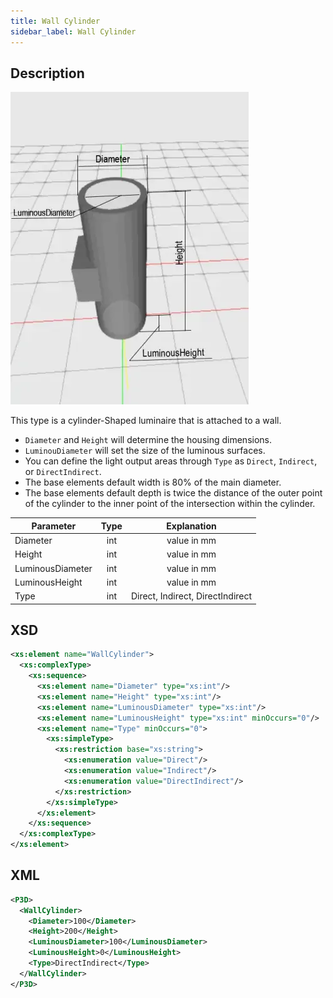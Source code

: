 ```yaml
---
title: Wall Cylinder
sidebar_label: Wall Cylinder
---
```


## Description

![Wall Cylinder](/img/docs/geometry/parametric/wall-cylinder.webp)

This type is a cylinder-Shaped luminaire that is attached to a wall.

- `Diameter` and `Height` will determine the housing dimensions.
- `LuminouDiameter` will set the size of the luminous surfaces.
- You can define the light output areas through `Type` as `Direct`, `Indirect`, or `DirectIndirect`.
- The base elements default width is 80% of the main diameter.
- The base elements default depth is twice the distance of the outer point of the cylinder to the inner point of the intersection within the cylinder.

| Parameter        | Type |           Explanation            |
| ---------------- | :--: | :------------------------------: |
| Diameter         | int  |           value in mm            |
| Height           | int  |           value in mm            |
| LuminousDiameter | int  |           value in mm            |
| LuminousHeight   | int  |           value in mm            |
| Type             | int  | Direct, Indirect, DirectIndirect |

## XSD

```xml
<xs:element name="WallCylinder">
  <xs:complexType>
    <xs:sequence>
      <xs:element name="Diameter" type="xs:int"/>
      <xs:element name="Height" type="xs:int"/>
      <xs:element name="LuminousDiameter" type="xs:int"/>
      <xs:element name="LuminousHeight" type="xs:int" minOccurs="0"/>
      <xs:element name="Type" minOccurs="0">
        <xs:simpleType>
          <xs:restriction base="xs:string">
            <xs:enumeration value="Direct"/>
            <xs:enumeration value="Indirect"/>
            <xs:enumeration value="DirectIndirect"/>
          </xs:restriction>
        </xs:simpleType>
      </xs:element>
    </xs:sequence>
  </xs:complexType>
</xs:element>
```

## XML
```xml
<P3D>
  <WallCylinder>
    <Diameter>100</Diameter>
    <Height>200</Height>
    <LuminousDiameter>100</LuminousDiameter>
    <LuminousHeight>0</LuminousHeight>
    <Type>DirectIndirect</Type>
  </WallCylinder>
</P3D>
```